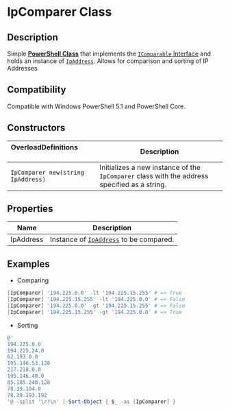 # IpComparer Class

## Description

Simple [__PowerShell Class__](https://docs.microsoft.com/en-us/powershell/module/microsoft.powershell.core/about/about_classes) that implements the [`IComparable` Interface](https://docs.microsoft.com/en-us/dotnet/api/system.icomparable?view=net-6.0) and holds an instance of [`IpAddress`](https://docs.microsoft.com/en-us/dotnet/api/system.net.ipaddress?view=net-6.0). Allows for comparison and sorting of IP Addresses.

## Compatibility

Compatible with Windows PowerShell 5.1 and PowerShell Core.

## Constructors

| OverloadDefinitions &nbsp; &nbsp; &nbsp; &nbsp; &nbsp; &nbsp; &nbsp; | Description |
| ---- | ---- |
| `IpComparer new(string IpAddress)` | Initializes a new instance of the `IpComparer` class with the address specified as a string.

## Properties

| Name | Description |
| ---- | ----------- |
| IpAddress | Instance of [`IpAddress`](https://docs.microsoft.com/en-us/dotnet/api/system.net.ipaddress?view=net-6.0) to be compared.

## Examples

- Comparing

```powershell
[IpComparer] '194.225.0.0' -lt '194.225.15.255' # => True
[IpComparer] '194.225.15.255' -lt '194.225.0.0' # => False
[IpComparer] '194.225.0.0' -gt '194.225.15.255' # => False
[IpComparer] '194.225.15.255' -gt '194.225.0.0' # => True
```

- Sorting

```powershell
@'
194.225.0.0
194.225.24.0
62.193.0.0
195.146.53.128
217.218.0.0
195.146.40.0
85.185.240.128
78.39.194.0
78.39.193.192
'@ -split '\r?\n' | Sort-Object { $_ -as [IpComparer] }
```